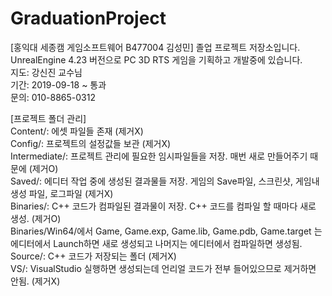 ﻿# GraduationProject  
[홍익대 세종캠 게임소프트웨어 B477004 김성민] 졸업 프로젝트 저장소입니다.  
UnrealEngine 4.23 버전으로 PC 3D RTS 게임을 기획하고 개발중에 있습니다.  
지도: 강신진 교수님  
기간: 2019-09-18 ~ 통과  
문의: 010-8865-0312  
  
[프로젝트 폴더 관리]  
Content/: 에셋 파일들 존재 (제거X)  
Config/: 프로젝트의 설정값들 보관 (제거X)  
Intermediate/: 프로젝트 관리에 필요한 임시파일들을 저장. 매번 새로 만들어주기 때문에 (제거O)  
Saved/: 에디터 작업 중에 생성된 결과물들 저장. 게임의 Save파일, 스크린샷, 게임내 생성 파일, 로그파일 (제거X)  
Binaries/: C++ 코드가 컴파일된 결과물이 저장. C++ 코드를 컴파일 할 때마다 새로 생성. (제거O)  
Binaries/Win64/에서 Game, Game.exp, Game.lib, Game.pdb, Game.target 는 에디터에서 Launch하면 새로 생성되고 나머지는 에디터에서 컴파일하면 생성됨.  
Source/: C++ 코드가 저장되는 폴더 (제거X)  
VS/: VisualStudio 실행하면 생성되는데 언리얼 코드가 전부 들어있으므로 제거하면 안됨. (제거X)  
